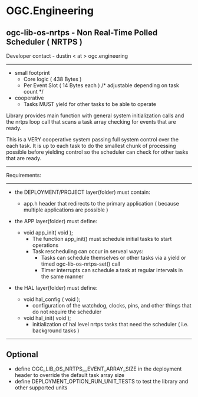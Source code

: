 # OGC.Engineering
## ogc-lib-os-nrtps - Non Real-Time Polled Scheduler ( NRTPS )
Developer contact - dustin < at > ogc.engineering

---
- small footprint
    - Core logic      ( 438 Bytes )
    - Per Event Slot  ( 14 Bytes each ) /* adjustable depending on task count */
- cooperative
    - Tasks MUST yield for other tasks to be able to operate

Library provides main function with general system initialization calls and the nrtps loop call that scans a task array
checking for events that are ready.

This is a VERY cooperative system passing full system control over the each task.  It is up to each task to do the
smallest chunk of processing possible before yielding control so the scheduler can check for other tasks that are ready.

---
Requirements:

---

- the DEPLOYMENT/PROJECT layer(folder) must contain:
    - app.h header that redirects to the primary application ( because multiple applications are possible )

- the APP layer(folder) must define:
    - void app_init( void );
        - The function app_init() must schedule initial tasks to start operations
        - Task rescheduling can occur in serveal ways:
            - Tasks can schedule themselves or other tasks via a yield or timed ogc-lib-os-nrtps-set() call
            - Timer interrupts can schedule a task at regular intervals in the same manner

- the HAL layer(folder) must define:
    - void hal_config ( void );
        - configuration of the watchdog, clocks, pins, and other things that do not require the scheduler
    - void hal_init( void );
        - initialization of hal level nrtps tasks that need the scheduler ( i.e. background tasks )

---
Optional 
---
- define OGC_LIB_OS_NRTPS__EVENT_ARRAY_SIZE in the deployment header to override the default task array size
- define DEPLOYMENT_OPTION_RUN_UNIT_TESTS to test the library and other supported units
